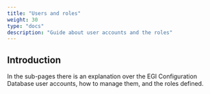 ```yaml
---
title: "Users and roles"
weight: 30
type: "docs"
description: "Guide about user accounts and the roles"
---
```


## Introduction

In the sub-pages there is an explanation over the EGI Configuration Database
user accounts, how to manage them, and the roles defined.
